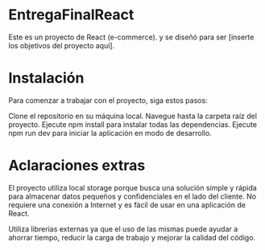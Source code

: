# EntregaFinalReact

Este es un proyecto de React (e-commerce). y se diseñó para ser [inserte los objetivos del proyecto aquí].

# Instalación

Para comenzar a trabajar con el proyecto, siga estos pasos:

Clone el repositorio en su máquina local.
Navegue hasta la carpeta raíz del proyecto.
Ejecute npm install para instalar todas las dependencias.
Ejecute npm run dev para iniciar la aplicación en modo de desarrollo.

# Aclaraciones extras

El proyecto utiliza local storage porque busca una solución simple y rápida para almacenar datos pequeños y confidenciales en el lado del cliente.
No requiere una conexión a Internet y es fácil de usar en una aplicación de React.

Utiliza librerias externas ya que el uso de las mismas puede ayudar a ahorrar tiempo, reducir la carga de trabajo y mejorar la calidad del código.
